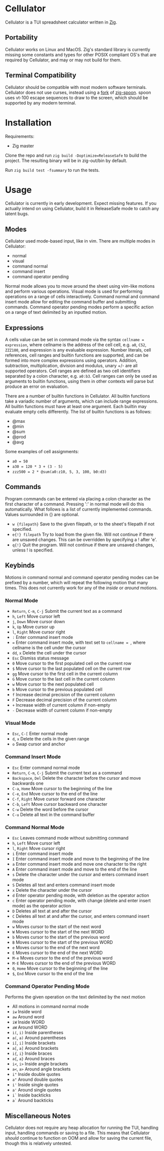 # Cellulator

Cellulator is a TUI spreadsheet calculator written in [Zig](https://ziglang.org).

## Portability

Cellulator works on Linux and MacOS. Zig's standard library is currently missing some constants and
types for other POSIX compliant OS's that are required by Cellulator, and may or may not build for
them.

## Terminal Compatibility

Cellulator should be compatible with most modern software terminals. Cellulator does not use
curses, instead using a [fork](https://github.com/efjimm/zig-spoon) of
[zig-spoon](https://git.sr.ht/~leon_plickat/zig-spoon). spoon uses vt-100 escape sequences to draw
to the screen, which should be supported by any modern terminal.

# Installation

Requirements:

- Zig master

Clone the repo and run `zig build -Doptimize=ReleaseSafe` to build the project. The resulting
binary will be in zig-out/bin by default.

Run `zig build test -fsummary` to run the tests.

# Usage

Cellulator is currently in early development. Expect missing features. If you actually intend on
using Cellulator, build it in ReleaseSafe mode to catch any latent bugs.

## Modes

Cellulator used mode-based input, like in vim. There are multiple modes in Cellulator:

 - normal
 - visual
 - command normal
 - command insert
 - command operator pending

Normal mode allows you to move around the sheet using vim-like motions and perform various
operations. Visual mode is used for performing operations on a range of cells interactively.
Command normal and command insert mode allow for editing the command buffer and submitting
commands. Command operator pending modes perform a specific action on a range of text delimited by
an inputted motion.

## Expressions

A cells value can be set in command mode via the syntax `cellname = expression`, where cellname is
the address of the cell cell, e.g. `a0`, `C52`, `ZZZ100`, and expression is any evaluable
expression. Number literals, cell references, cell ranges and builtin functions are supported, and
can be formed into more complex expressions using operators. Addition, subtraction, multiplication,
division and modulus, unary +/- are all supported operators. Cell ranges are defined as two cell
identifiers separated by a colon character, e.g. `a0:b3`. Cell ranges can only be used as arguments
to builtin functions, using them in other contexts will parse but produce an error on evaluation.

There are a number of builtin functions in Cellulator. All builtin functions take a variadic number
of arguments, which can include range expressions. All builtin functions must have at least one
argument. Each builtin may evaluate empty cells differently. The list of builtin functions is as
follows:

- @max
- @min
- @sum
- @prod
- @avg

Some examples of cell assignments:

- `a0 = 50`
- `a30 = 120 * 3 + (3 - 5)`
- `zzz500 = 2 * @sum(a0:z10, 5, 3, 100, b0:d3)`

## Commands

Program commands can be entered via placing a colon character as the first character of a command.
Pressing ':' in normal mode will do this automatically. What follows is a list of currently
implemented commands. Values surrounded in {} are optional.

- `w {filepath}` Save to the given filepath, or to the sheet's filepath if not specified.
- `e{!} filepath` Try to load from the given file. Will not continue if there are unsaved changes.
  This can be overridden by specifying a ! after 'e'.
- `q{!}` Quit the program. Will not continue if there are unsaved changes, unless ! is specified.

## Keybinds

Motions in command normal and command operator pending modes can be prefixed by a number, which
will repeat the following motion that many times. This does not currently work for any of the
*inside* or *around* motions.

###  Normal Mode

- `Return`, `C-m`, `C-j` Submit the current text as a command
- `h`, `Left` Move cursor left
- `j`, `Down` Move cursor down
- `k`, `Up` Move cursor up
- `l`, `Right` Move cursor right
- `:` Enter command insert mode
- `=` Enter command insert mode, with text set to `cellname = `, where cellname is the cell under the
  cursor
- `dd`, `x` Delete the cell under the cursor
- `Esc` Dismiss status message
- `0` Move cursor to the first populated cell on the current row
- `$` Move cursor to the last populated cell on the current row
- `gg` Move cursor to the first cell in the current column
- `G` Move cursor to the last cell in the current column
- `w` Move cursor to the next populated cell
- `b` Move cursor to the previous populated cell
- `f` Increase decimal precision of the current column
- `F` Decrease decimal precision of the current column
- `+` Increase width of current column if non-empty
- `-` Decrease width of current column if non-empty

### Visual Mode

- `Esc`, `C-[` Enter normal mode
- `d`, `x` Delete the cells in the given range
- `o` Swap cursor and anchor

### Command Insert Mode

- `Esc` Enter command normal mode
- `Return`, `C-m`, `C-j` Submit the current text as a command
- `Backspace`, `Del` Delete the character before the cursor and move backwards one
- `C-a`, `Home` Move cursor to the beginning of the line
- `C-e`, `End` Move cursor to the end of the line
- `C-f`, `Right` Move cursor forward one character
- `C-b`, `Left` Move cursor backward one character
- `C-w` Delete the word before the cursor
- `C-u` Delete all text in the command buffer

### Command Normal Mode

- `Esc` Leaves command mode without submitting command
- `h`, `Left` Move cursor left
- `l`, `Right` Move cursor right
- `i` Enter command insert mode
- `I` Enter command insert mode and move to the beginning of the line
- `a` Enter command insert mode and move one character to the right
- `A` Enter command insert mode and move to the end of the line
- `s` Delete the character under the cursor and enters command insert mode
- `S` Deletes all text and enters command insert mode
- `x` Delete the character under the cursor
- `d` Enter operator pending mode, with deletion as the operator action
- `c` Enter operator pending mode, with change (delete and enter insert mode) as the operator action
- `D` Deletes all text at and after the cursor
- `C` Deletes all text at and after the cursor, and enters command insert mode
- `w` Moves cursor to the start of the next word
- `W` Moves cursor to the start of the next WORD
- `b` Moves cursor to the start of the previous word
- `B` Moves cursor to the start of the previous WORD
- `e` Moves cursor to the end of the next word
- `E` Moves cursor to the end of the next WORD
- `M-e` Moves cursor to the end of the previous word
- `M-E` Moves cursor to the end of the previous WORD
- `0`, `Home` Move cursor to the beginning of the line
- `$`, `End` Move cursor to the end of the line

### Command Operator Pending Mode

Performs the given operation on the text delimited by the next motion

- All motions in command normal mode
- `iw` Inside word
- `aw` Around word
- `iW` Inside WORD
- `aW` Around WORD
- `i(`, `i)` Inside parentheses
- `a(`, `a)` Around parentheses
- `i[`, `i]` Inside brackets
- `a[`, `a]` Around brackets
- `i{`, `i}` Inside braces
- `a{`, `a}` Around braces
- `i<`, `i>` Inside angle brackets
- `a<`, `a>` Around angle brackets
- `i"` Inside double quotes
- `a"` Around double quotes
- `i'` Inside single quotes
- `a'` Around single quotes
- `` i` `` Inside backticks
- `` a` `` Around backticks

## Miscellaneous Notes

Cellulator does not require any heap allocation for running the TUI, handling input, handling
commands or saving to a file. This means that Cellulator *should* continue to function on OOM and
allow for saving the current file, though this is relatively untested.
